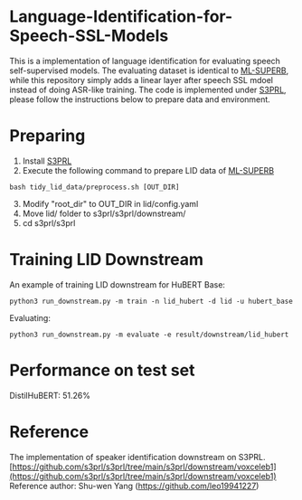 # Language-Identification-for-Speech-SSL-Models

This is a implementation of language identification for evaluating speech self-supervised models. 
The evaluating dataset is identical to [ML-SUPERB](https://arxiv.org/abs/2305.10615), 
while this repository simply adds a linear layer after speech SSL mdoel instead of doing ASR-like training. 
The code is implemented under [S3PRL](https://github.com/s3prl/s3prl),
please follow the instructions below to prepare data and environment.

# Preparing 
1. Install [S3PRL](https://github.com/s3prl/s3prl)
2. Execute the following command to prepare LID data of [ML-SUPERB](https://arxiv.org/abs/2305.10615) 
  ```
  bash tidy_lid_data/preprocess.sh [OUT_DIR]
  ```
3. Modify "root_dir" to OUT_DIR in lid/config.yaml
4. Move lid/ folder to s3prl/s3prl/downstream/
5. cd s3prl/s3prl

# Training LID Downstream
An example of training LID downstream for HuBERT Base: 
```
python3 run_downstream.py -m train -n lid_hubert -d lid -u hubert_base 
```
Evaluating:
```
python3 run_downstream.py -m evaluate -e result/downstream/lid_hubert 
```

# Performance on test set 
DistilHuBERT: 51.26%

# Reference 
The implementation of speaker identification downstream on S3PRL.
[https://github.com/s3prl/s3prl/tree/main/s3prl/downstream/voxceleb1](https://github.com/s3prl/s3prl/tree/main/s3prl/downstream/voxceleb1)
Reference author: Shu-wen Yang (https://github.com/leo19941227)
